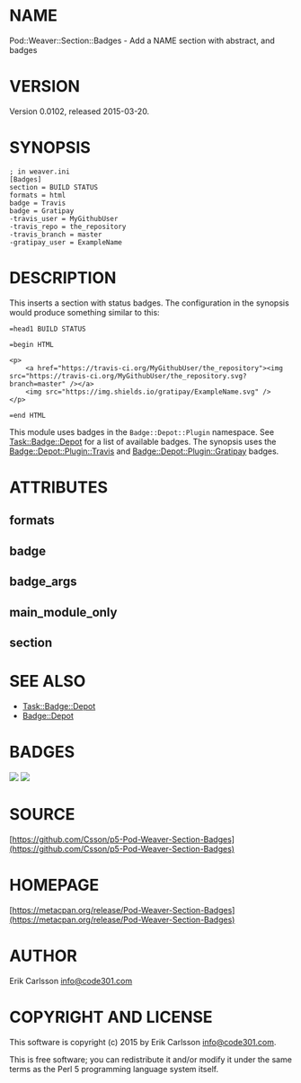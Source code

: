 # NAME

Pod::Weaver::Section::Badges - Add a NAME section with abstract, and badges

# VERSION

Version 0.0102, released 2015-03-20.

# SYNOPSIS

    ; in weaver.ini
    [Badges]
    section = BUILD STATUS
    formats = html
    badge = Travis
    badge = Gratipay
    -travis_user = MyGithubUser
    -travis_repo = the_repository
    -travis_branch = master
    -gratipay_user = ExampleName

# DESCRIPTION

This inserts a section with status badges. The configuration in the synopsis would produce something similar to this:

    =head1 BUILD STATUS

    =begin HTML

    <p>
        <a href="https://travis-ci.org/MyGithubUser/the_repository"><img src="https://travis-ci.org/MyGithubUser/the_repository.svg?branch=master" /></a>
        <img src="https://img.shields.io/gratipay/ExampleName.svg" />
    </p>

    =end HTML

This module uses badges in the `Badge::Depot::Plugin` namespace. See [Task::Badge::Depot](https://metacpan.org/pod/Task::Badge::Depot) for a list of available badges.
The synopsis uses the [Badge::Depot::Plugin::Travis](https://metacpan.org/pod/Badge::Depot::Plugin::Travis) and [Badge::Depot::Plugin::Gratipay](https://metacpan.org/pod/Badge::Depot::Plugin::Gratipay) badges.

# ATTRIBUTES

## formats

## badge

## badge\_args

## main\_module\_only

## section

# SEE ALSO

- [Task::Badge::Depot](https://metacpan.org/pod/Task::Badge::Depot)
- [Badge::Depot](https://metacpan.org/pod/Badge::Depot)

# BADGES

![](https://img.shields.io/badge/perl-5.14+-brightgreen.svg)
    [![](https://travis-ci.org/Csson/p5-Pod-Weaver-Section-Badges.svg?branch=master)](https://travis-ci.org/Csson/p5-Pod-Weaver-Section-Badges)

# SOURCE

[https://github.com/Csson/p5-Pod-Weaver-Section-Badges](https://github.com/Csson/p5-Pod-Weaver-Section-Badges)

# HOMEPAGE

[https://metacpan.org/release/Pod-Weaver-Section-Badges](https://metacpan.org/release/Pod-Weaver-Section-Badges)

# AUTHOR

Erik Carlsson <info@code301.com>

# COPYRIGHT AND LICENSE

This software is copyright (c) 2015 by Erik Carlsson <info@code301.com>.

This is free software; you can redistribute it and/or modify it under
the same terms as the Perl 5 programming language system itself.
